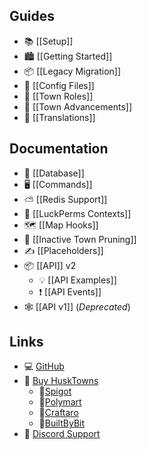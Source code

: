 ## Guides
* 📚 [[Setup]]
* 🏙️ [[Getting Started]]
* 📦 [[Legacy Migration]]
* 📄 [[Config Files]]
* 🔨 [[Town Roles]]
* 🌟 [[Town Advancements]]
* 📝 [[Translations]]

## Documentation
* 📁 [[Database]]
* 🖥️ [[Commands]]
* ⛅ [[Redis Support]]
* 🧶 [[LuckPerms Contexts]]
* 🗺️ [[Map Hooks]]
* 🚫 [[Inactive Town Pruning]]
* ✍️ [[Placeholders]]
* 📦 [[API]] v2
  * 💡 [[API Examples]]
  * ❗ [[API Events]] 
* 🕸️ [[API v1]] (*Deprecated*)

## Links
* 💻 [GitHub](https://github.com/WiIIiam278/HuskTowns)
* 📂 [Buy HuskTowns](https://www.spigotmc.org/resources/husktowns.92672/)
  * 🛒[Spigot](https://www.spigotmc.org/resources/husktowns.92672/)
  * 🛒[Polymart](https://polymart.org/resource/husktowns.1056)
  * 🛒[Craftaro](https://craftaro.com/marketplace/product/husktowns.622)
  * 🛒[BuiltByBit](https://builtbybit.com/resources/husktowns.34959/)
* 💬 [Discord Support](https://discord.gg/tVYhJfyDWG)
